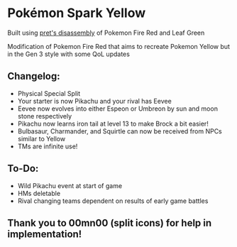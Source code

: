 # Pokémon Spark Yellow

Built using [pret's disassembly][1] of Pokemon Fire Red and Leaf Green

Modification of Pokemon Fire Red that aims to recreate Pokemon Yellow but in the Gen 3 style with some QoL updates

Changelog:
----------

- Physical Special Split
- Your starter is now Pikachu and your rival has Eevee
- Eevee now evolves into either Espeon or Umbreon by sun and moon stone respectively
- Pikachu now learns iron tail at level 13 to make Brock a bit easier!
- Bulbasaur, Charmander, and Squirtle can now be received from NPCs similar to Yellow
- TMs are infinite use!

To-Do:
------

- Wild Pikachu event at start of game
- HMs deletable
- Rival changing teams dependent on results of early game battles

## Thank you to 00mn00 (split icons) for help in implementation!

[1]: https://github.com/pret/pokefirered    "pret/pokefirered"
